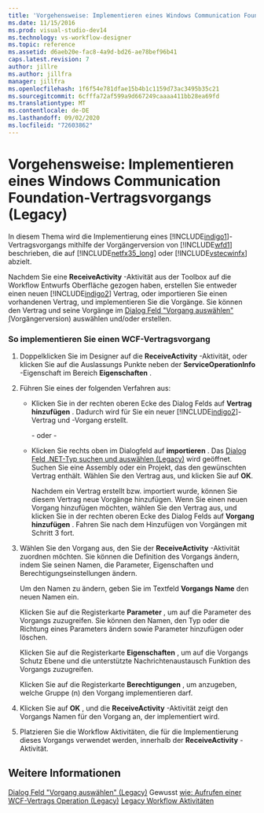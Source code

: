```yaml
---
title: 'Vorgehensweise: Implementieren eines Windows Communication Foundation Vertrags Vorgangs (Legacy) | Microsoft-Dokumentation'
ms.date: 11/15/2016
ms.prod: visual-studio-dev14
ms.technology: vs-workflow-designer
ms.topic: reference
ms.assetid: d6aeb20e-fac8-4a9d-bd26-ae78bef96b41
caps.latest.revision: 7
author: jillre
ms.author: jillfra
manager: jillfra
ms.openlocfilehash: 1f6f54e781dfae15b4b1c1159d73ac3495b35c21
ms.sourcegitcommit: 6cfffa72af599a9d667249caaaa411bb28ea69fd
ms.translationtype: MT
ms.contentlocale: de-DE
ms.lasthandoff: 09/02/2020
ms.locfileid: "72603862"
---
```

# <a name="how-to-implement-a-windows-communication-foundation-contract-operation-legacy"></a>Vorgehensweise: Implementieren eines Windows Communication Foundation-Vertragsvorgangs (Legacy)
In diesem Thema wird die Implementierung eines [!INCLUDE[indigo1](../includes/indigo1-md.md)]-Vertragsvorgangs mithilfe der Vorgängerversion von [!INCLUDE[wfd1](../includes/wfd1-md.md)] beschrieben, die auf [!INCLUDE[netfx35_long](../includes/netfx35-long-md.md)] oder [!INCLUDE[vstecwinfx](../includes/vstecwinfx-md.md)] abzielt.

 Nachdem Sie eine **ReceiveActivity** -Aktivität aus der Toolbox auf die Workflow Entwurfs Oberfläche gezogen haben, erstellen Sie entweder einen neuen [!INCLUDE[indigo2](../includes/indigo2-md.md)] Vertrag, oder importieren Sie einen vorhandenen Vertrag, und implementieren Sie die Vorgänge. Sie können den Vertrag und seine Vorgänge im [Dialog Feld "Vorgang auswählen" (](../workflow-designer/choose-operation-dialog-box-legacy.md)Vorgängerversion) auswählen und/oder erstellen.

### <a name="to-implement-a-wcf-contract-operation"></a>So implementieren Sie einen WCF-Vertragsvorgang

1. Doppelklicken Sie im Designer auf die **ReceiveActivity** -Aktivität, oder klicken Sie auf die Auslassungs Punkte neben der **ServiceOperationInfo** -Eigenschaft im Bereich **Eigenschaften** .

2. Führen Sie eines der folgenden Verfahren aus:

   - Klicken Sie in der rechten oberen Ecke des Dialog Felds auf **Vertrag hinzufügen** . Dadurch wird für Sie ein neuer [!INCLUDE[indigo2](../includes/indigo2-md.md)]-Vertrag und -Vorgang erstellt.

      - oder -

   - Klicken Sie rechts oben im Dialogfeld auf **importieren** . Das [Dialog Feld .NET-Typ suchen und auswählen (Legacy)](../workflow-designer/browse-and-select-a-dotnet-type-dialog-box-legacy.md) wird geöffnet. Suchen Sie eine Assembly oder ein Projekt, das den gewünschten Vertrag enthält. Wählen Sie den Vertrag aus, und klicken Sie auf **OK**.

     Nachdem ein Vertrag erstellt bzw. importiert wurde, können Sie diesem Vertrag neue Vorgänge hinzufügen. Wenn Sie einen neuen Vorgang hinzufügen möchten, wählen Sie den Vertrag aus, und klicken Sie in der rechten oberen Ecke des Dialog Felds auf **Vorgang hinzufügen** . Fahren Sie nach dem Hinzufügen von Vorgängen mit Schritt&#160;3 fort.

3. Wählen Sie den Vorgang aus, den Sie der **ReceiveActivity** -Aktivität zuordnen möchten. Sie können die Definition des Vorgangs ändern, indem Sie seinen Namen, die Parameter, Eigenschaften und Berechtigungseinstellungen ändern.

    Um den Namen zu ändern, geben Sie im Textfeld **Vorgangs Name** den neuen Namen ein.

    Klicken Sie auf die Registerkarte **Parameter** , um auf die Parameter des Vorgangs zuzugreifen. Sie können den Namen, den Typ oder die Richtung eines Parameters ändern sowie Parameter hinzufügen oder löschen.

    Klicken Sie auf die Registerkarte **Eigenschaften** , um auf die Vorgangs Schutz Ebene und die unterstützte Nachrichtenaustausch Funktion des Vorgangs zuzugreifen.

    Klicken Sie auf die Registerkarte **Berechtigungen** , um anzugeben, welche Gruppe (n) den Vorgang implementieren darf.

4. Klicken Sie auf **OK** , und die **ReceiveActivity** -Aktivität zeigt den Vorgangs Namen für den Vorgang an, der implementiert wird.

5. Platzieren Sie die Workflow Aktivitäten, die für die Implementierung dieses Vorgangs verwendet werden, innerhalb der **ReceiveActivity** -Aktivität.

## <a name="see-also"></a>Weitere Informationen
 [Dialog Feld "Vorgang auswählen" (Legacy)](../workflow-designer/choose-operation-dialog-box-legacy.md) Gewusst [wie: Aufrufen einer WCF-Vertrags Operation (Legacy)](../workflow-designer/how-to-invoke-a-windows-communication-foundation-contract-operation-legacy.md) [Legacy Workflow Aktivitäten](../workflow-designer/legacy-workflow-activities.md)